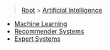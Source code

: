 > [Root](../index.md) > [Artificial Intelligence](<Artificial Intelligence.md>)

- [Machine Learning](<Machine Learning/Machine Learning.md>)
- [Recommender Systems](<Recommender Systems/Recommender Systems.md>)
- [Expert Systems](<Expert Systems/Expert Systems.md>)

